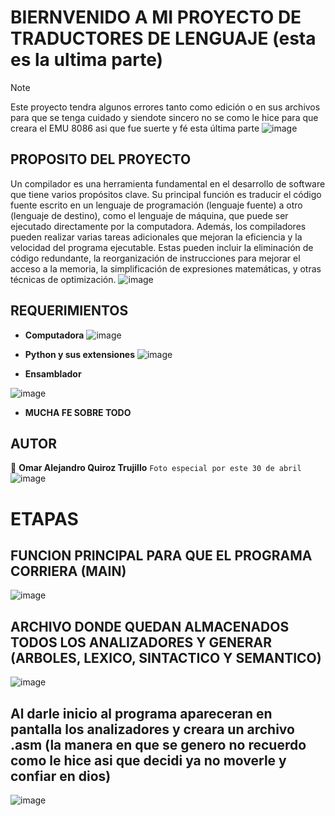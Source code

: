 # BIERNVENIDO A MI PROYECTO DE TRADUCTORES DE LENGUAJE (esta es la ultima parte)
> [!NOTE]
> Este proyecto tendra algunos errores tanto como edición o en sus archivos para que se tenga cuidado y siendote sincero no se como le hice para que creara el EMU 8086 asi que fue suerte y fé esta última parte
![image](https://github.com/TortaAhogada02/Traductores-de-lenguaje/assets/102304790/6f29af74-2791-45d5-8217-a29fadf0c222)

## PROPOSITO DEL PROYECTO
Un compilador es una herramienta fundamental en el desarrollo de software que tiene varios propósitos clave. Su principal función es traducir el código fuente escrito en un lenguaje de programación (lenguaje fuente) a otro (lenguaje de destino), como el lenguaje de máquina, que puede ser ejecutado directamente por la computadora. 
Además, los compiladores pueden realizar varias tareas adicionales que mejoran la eficiencia y la velocidad del programa ejecutable. Estas pueden incluir la eliminación de código redundante, la reorganización de instrucciones para mejorar el acceso a la memoria, la simplificación de expresiones matemáticas, y otras técnicas de optimización.
![image](https://github.com/TortaAhogada02/Traductores-de-lenguaje/assets/102304790/7808a8e6-9d93-4b20-9e3a-3087a8defec6)

## REQUERIMIENTOS
* **Computadora**
![image](https://github.com/TortaAhogada02/Traductores-de-lenguaje/assets/102304790/146c70d6-4028-40c2-a7ce-859d83170194)

* **Python y sus extensiones**
![image](https://github.com/TortaAhogada02/Traductores-de-lenguaje/assets/102304790/12dc9848-7a48-4c2e-ac61-af7281024d52)

* **Ensamblador**

![image](https://github.com/TortaAhogada02/Traductores-de-lenguaje/assets/102304790/1519cec1-7183-4a06-b59d-c066f7ed0ea4)

* **MUCHA FE SOBRE TODO**

## AUTOR
:cowboy_hat_face: **Omar Alejandro Quiroz Trujillo** 
`Foto especial por este 30 de abril`
![image](https://github.com/TortaAhogada02/Traductores-de-lenguaje/assets/102304790/9a6da839-f36a-46d0-a626-677e6d561ff6)

# ETAPAS
## FUNCION PRINCIPAL PARA QUE EL PROGRAMA CORRIERA (MAIN)
![image](https://github.com/TortaAhogada02/Traductores-de-lenguaje/assets/102304790/4c82c683-2b3a-424f-a5de-04967e1a8293)
## ARCHIVO DONDE QUEDAN ALMACENADOS TODOS LOS ANALIZADORES Y GENERAR (ARBOLES, LEXICO, SINTACTICO Y SEMANTICO)
![image](https://github.com/TortaAhogada02/Traductores-de-lenguaje/assets/102304790/3fe5070b-bfba-4360-9efe-c7ee992d81e1)
## Al darle inicio al programa apareceran en pantalla los analizadores y creara un archivo .asm (la manera en que se genero no recuerdo como le hice asi que decidi ya no moverle y confiar en dios)
![image](https://github.com/TortaAhogada02/Traductores-de-lenguaje/assets/102304790/74360697-8c09-429b-9cde-99af8c022d0a)

